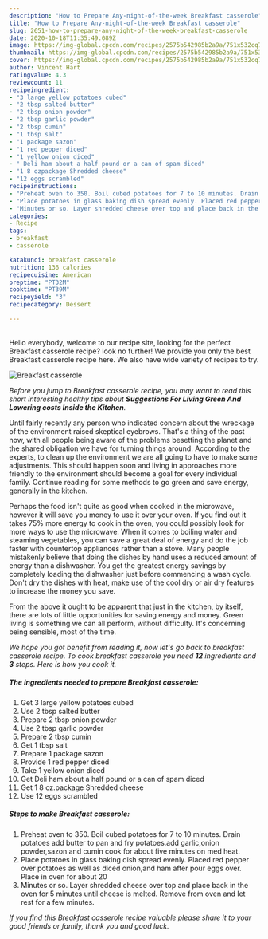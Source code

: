 ```yaml
---
description: "How to Prepare Any-night-of-the-week Breakfast casserole"
title: "How to Prepare Any-night-of-the-week Breakfast casserole"
slug: 2651-how-to-prepare-any-night-of-the-week-breakfast-casserole
date: 2020-10-18T11:35:49.089Z
image: https://img-global.cpcdn.com/recipes/2575b542985b2a9a/751x532cq70/breakfast-casserole-recipe-main-photo.jpg
thumbnail: https://img-global.cpcdn.com/recipes/2575b542985b2a9a/751x532cq70/breakfast-casserole-recipe-main-photo.jpg
cover: https://img-global.cpcdn.com/recipes/2575b542985b2a9a/751x532cq70/breakfast-casserole-recipe-main-photo.jpg
author: Vincent Hart
ratingvalue: 4.3
reviewcount: 11
recipeingredient:
- "3 large yellow potatoes cubed"
- "2 tbsp salted butter"
- "2 tbsp onion powder"
- "2 tbsp garlic powder"
- "2 tbsp cumin"
- "1 tbsp salt"
- "1 package sazon"
- "1 red pepper diced"
- "1 yellow onion diced"
- " Deli ham about a half pound or a can of spam diced"
- "1 8 ozpackage Shredded cheese"
- "12 eggs scrambled"
recipeinstructions:
- "Preheat oven to 350. Boil cubed potatoes for 7 to 10 minutes. Drain potatoes add butter to pan and fry potatoes.add garlic,onion powder,sazon and cumin cook for about five minutes on med heat."
- "Place potatoes in glass baking dish spread evenly. Placed red pepper over potatoes as well as diced onion,and ham after pour eggs over. Place in oven for about 20"
- "Minutes or so. Layer shredded cheese over top and place back in the oven for 5 minutes until cheese is melted. Remove from oven and let rest for a few minutes."
categories:
- Recipe
tags:
- breakfast
- casserole

katakunci: breakfast casserole 
nutrition: 136 calories
recipecuisine: American
preptime: "PT32M"
cooktime: "PT39M"
recipeyield: "3"
recipecategory: Dessert

---
```

<br>
Hello everybody, welcome to our recipe site, looking for the perfect Breakfast casserole recipe? look no further! We provide you only the best Breakfast casserole recipe here. We also have wide variety of recipes to try.
<br>


![Breakfast casserole](https://img-global.cpcdn.com/recipes/2575b542985b2a9a/751x532cq70/breakfast-casserole-recipe-main-photo.jpg)

<i>Before you jump to Breakfast casserole recipe, you may want to read this short interesting healthy tips about 
<strong>Suggestions For Living Green And Lowering costs Inside the Kitchen</strong>.</i>
</br>

Until fairly recently any person who indicated concern about the wreckage of the environment raised skeptical eyebrows. That's a thing of the past now, with all people being aware of the problems besetting the planet and the shared obligation we have for turning things around. According to the experts, to clean up the environment we are all going to have to make some adjustments. This should happen soon and living in approaches more friendly to the environment should become a goal for every individual family. Continue reading for some methods to go green and save energy, generally in the kitchen.

Perhaps the food isn't quite as good when cooked in the microwave, however it will save you money to use it over your oven. If you find out it takes 75% more energy to cook in the oven, you could possibly look for more ways to use the microwave. When it comes to boiling water and steaming vegetables, you can save a great deal of energy and do the job faster with countertop appliances rather than a stove. Many people mistakenly believe that doing the dishes by hand uses a reduced amount of energy than a dishwasher. You get the greatest energy savings by completely loading the dishwasher just before commencing a wash cycle. Don't dry the dishes with heat, make use of the cool dry or air dry features to increase the money you save.

From the above it ought to be apparent that just in the kitchen, by itself, there are lots of little opportunities for saving energy and money. Green living is something we can all perform, without difficulty. It's concerning being sensible, most of the time.


<i>We hope you got benefit from reading it, now let's go back to breakfast casserole recipe. To cook breakfast casserole you need <strong>12</strong> ingredients and <strong>3</strong> steps. Here is how you cook it.
</i>

##### The ingredients needed to prepare Breakfast casserole:

1. Get 3 large yellow potatoes cubed
1. Use 2 tbsp salted butter
1. Prepare 2 tbsp onion powder
1. Use 2 tbsp garlic powder
1. Prepare 2 tbsp cumin
1. Get 1 tbsp salt
1. Prepare 1 package sazon
1. Provide 1 red pepper diced
1. Take 1 yellow onion diced
1. Get  Deli ham about a half pound or a can of spam diced
1. Get 1 8 oz.package Shredded cheese
1. Use 12 eggs scrambled


##### Steps to make Breakfast casserole:

1. Preheat oven to 350. Boil cubed potatoes for 7 to 10 minutes. Drain potatoes add butter to pan and fry potatoes.add garlic,onion powder,sazon and cumin cook for about five minutes on med heat.
1. Place potatoes in glass baking dish spread evenly. Placed red pepper over potatoes as well as diced onion,and ham after pour eggs over. Place in oven for about 20
1. Minutes or so. Layer shredded cheese over top and place back in the oven for 5 minutes until cheese is melted. Remove from oven and let rest for a few minutes.


<i>If you find this Breakfast casserole recipe valuable please share it to your good friends or family, thank you and good luck.</i>
